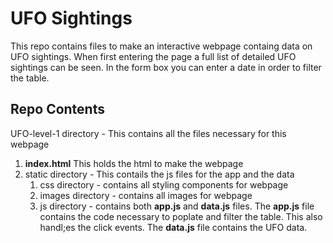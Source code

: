 # UFO Sightings
This repo contains files to make an interactive webpage containg data on UFO sightings. When first entering the page a full list of detailed UFO sightings can be seen. In the form box you can enter a date in order to filter the table. 

## Repo Contents
UFO-level-1 directory - This contains all the files necessary for this webpage
1. **index.html** This holds the html to make the webpage
1. static directory - This contails the js files for the app and the data
    1. css directory - contains all styling components for webpage
    1. images directory - contains all images for webpage    
    1. js directory - contains both **app.js** and **data.js** files. The **app.js** file contains the code necessary to poplate and filter the table. This also handl;es the click events. The **data.js** file contains the UFO data.
